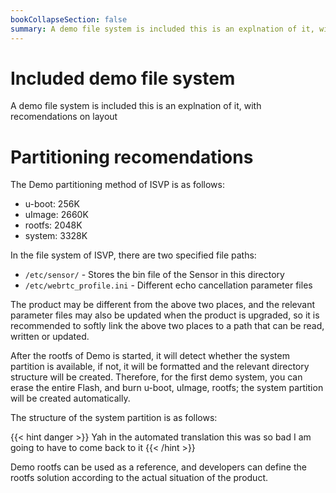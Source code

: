 ```yaml
---
bookCollapseSection: false
summary: A demo file system is included this is an explnation of it, with recomendations on layout
---
```


# Included demo file system
A demo file system is included this is an explnation of it, with recomendations on layout

# Partitioning recomendations

The Demo partitioning method of ISVP is as follows:
- u-boot: 256K
- uImage: 2660K
- rootfs: 2048K
- system: 3328K

In the file system of ISVP, there are two specified file paths:
- `/etc/sensor/` - Stores the bin file of the Sensor in this directory
- `/etc/webrtc_profile.ini` - Different echo cancellation parameter files

The product may be different from the above two places, and the relevant parameter files may also be updated when the product is upgraded, so it is recommended to softly link the above two places to a path that can be read, written or updated.

After the rootfs of Demo is started, it will detect whether the system partition is available, if not, it will be formatted and the relevant directory structure will be created. Therefore, for the first demo system, you can erase the entire Flash, and burn u-boot, uImage, rootfs; the system partition will be created automatically.

The structure of the system partition is as follows:

{{< hint danger >}}
Yah in the automated translation this was so bad I am going to have to come back to it
{{< /hint >}}

Demo rootfs can be used as a reference, and developers can define the rootfs solution according to the actual situation of the product.

